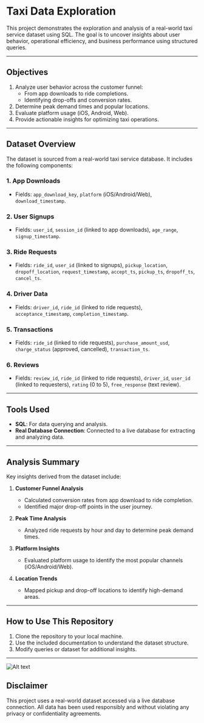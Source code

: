 # Taxi Data Exploration

This project demonstrates the exploration and analysis of a real-world taxi service dataset using SQL. The goal is to uncover insights about user behavior, operational efficiency, and business performance using structured queries.

---

## Objectives
1. Analyze user behavior across the customer funnel:
   - From app downloads to ride completions.
   - Identifying drop-offs and conversion rates.
2. Determine peak demand times and popular locations.
3. Evaluate platform usage (iOS, Android, Web).
4. Provide actionable insights for optimizing taxi operations.

---

## Dataset Overview
The dataset is sourced from a real-world taxi service database. It includes the following components:

### 1. **App Downloads**
- Fields: `app_download_key`, `platform` (iOS/Android/Web), `download_timestamp`.

### 2. **User Signups**
- Fields: `user_id`, `session_id` (linked to app downloads), `age_range`, `signup_timestamp`.

### 3. **Ride Requests**
- Fields: `ride_id`, `user_id` (linked to signups), `pickup_location`, `dropoff_location`, `request_timestamp`, `accept_ts`, `pickup_ts`, `dropoff_ts`, `cancel_ts`.

### 4. **Driver Data**
- Fields: `driver_id`, `ride_id` (linked to ride requests), `acceptance_timestamp`, `completion_timestamp`.

### 5. **Transactions**
- Fields: `ride_id` (linked to ride requests), `purchase_amount_usd`, `charge_status` (approved, cancelled), `transaction_ts`.

### 6. **Reviews**
- Fields: `review_id`, `ride_id` (linked to ride requests), `driver_id`, `user_id` (linked to requesters), `rating` (0 to 5), `free_response` (text review).

---

## Tools Used
- **SQL**: For data querying and analysis.
- **Real Database Connection**: Connected to a live database for extracting and analyzing data.

---

## Analysis Summary
Key insights derived from the dataset include:

1. **Customer Funnel Analysis**
   - Calculated conversion rates from app download to ride completion.
   - Identified major drop-off points in the user journey.

2. **Peak Time Analysis**
   - Analyzed ride requests by hour and day to determine peak demand times.

3. **Platform Insights**
   - Evaluated platform usage to identify the most popular channels (iOS/Android/Web).

4. **Location Trends**
   - Mapped pickup and drop-off locations to identify high-demand areas.

---

## How to Use This Repository
1. Clone the repository to your local machine.
2. Use the included documentation to understand the dataset structure.
3. Modify queries or dataset for additional insights.

---
![Alt text]("https://images.spr.so/cdn-cgi/imagedelivery/j42No7y-dcokJuNgXeA0ig/1b13ef4a-bdb0-45e0-914b-f46f74895552/Metrocar_car/w=1080,quality=90,fit=scale-down")

## Disclaimer
This project uses a real-world dataset accessed via a live database connection. All data has been used responsibly and without violating any privacy or confidentiality agreements.
